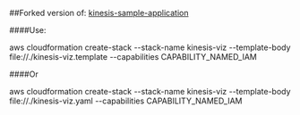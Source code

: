 ##Forked version of: [kinesis-sample-application](https://docs.aws.amazon.com/streams/latest/dev/kinesis-sample-application.html)

####Use:

aws cloudformation create-stack --stack-name kinesis-viz --template-body file://./kinesis-viz.template --capabilities CAPABILITY_NAMED_IAM

####Or

aws cloudformation create-stack --stack-name kinesis-viz --template-body file://./kinesis-viz.yaml --capabilities CAPABILITY_NAMED_IAM
